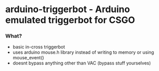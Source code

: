 # arduino-triggerbot - Arduino emulated triggerbot for CSGO

### What?
- basic in-cross triggerbot
- uses arduino mouse.h library instead of writing to memory or using mouse_event()
- doesnt bypass anything other than VAC (bypass stuff yourselves)
